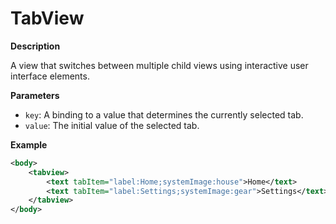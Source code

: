 # TabView

**Description**

A view that switches between multiple child views using interactive user interface elements.

**Parameters**

- `key`: A binding to a value that determines the currently selected tab.
- `value`: The initial value of the selected tab.

**Example**

```xml
<body>
    <tabview>
        <text tabItem="label:Home;systemImage:house">Home</text>
        <text tabItem="label:Settings;systemImage:gear">Settings</text>
    </tabview>
</body>
```
